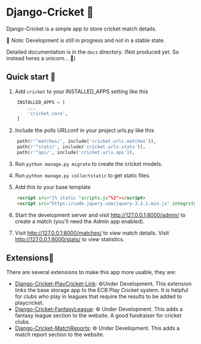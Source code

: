 Django-Cricket 🏏
================

Django-Cricket is a simple app to store cricket match details.

📝 _Note_: Development is still in progress and not in a stable state.

Detailed documentation is in the `docs` directory. (Not produced yet. So instead heres a unicorn... 🦄)

Quick start 🛫
-------------

1. Add `cricket` to your INSTALLED_APPS setting like this

```py
    INSTALLED_APPS = [
        ...
        'cricket.core',
    ]
```

2. Include the polls URLconf in your project urls.py like this

```py
    path(r'^matches/', include('cricket.urls.matches')),
    path(r'^stats/', include('cricket.urls.stats')),
    path(r'^api/', include('cricket.urls.api')),
```

3. Run `python manage.py migrate` to create the cricket models.

4. Run `python manage.py collectstatic` to get static files.

5. Add this to your base template

```html
    <script src="{% static "scripts.js"%}"></script>
    <script src="https://code.jquery.com/jquery-3.3.1.min.js" integrity="sha256-FgpCb/KJQlLNfOu91ta32o/NMZxltwRo8QtmkMRdAu8=" crossorigin="anonymous"></script>
```

6. Start the development server and visit http://127.0.0.1:8000/admin/
   to create a match (you'll need the Admin app enabled).

7. Visit http://127.0.0.1:8000/matches/ to view match details.
   Visit http://127.0.0.1:8000/stats/ to view statistics.
   
   
Extensions🔧
------------

There are several extensions to make this app more usable, they are:

- [Django-Cricket-PlayCricket-Link](https://github.com/RileyEv/django-cricket-playcricket-link): ⚙️Under Development. This extension links the base storage app to the ECB Play Cricket system. It is helpful for clubs who play in leagues that require the results to be added to playcricket.
- [Django-Cricket-FantasyLeague](https://github.com/RileyEv/django-cricket-matchreports): ⚙️ Under Development. This adds a fantasy league section to the website. A good fundraiser for cricket clubs.
- [Django-Cricket-MatchReports](https://github.com/RileyEv/django-cricket-fantasyleague): ⚙️ Under Development. This adds a match report section to the website.
